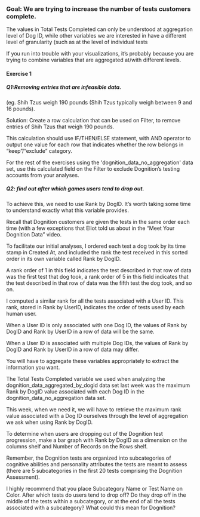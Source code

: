 ### Goal: We are trying to increase the number of tests customers complete. 

The values in Total Tests Completed can only be understood at aggregation level of Dog ID,
while other variables we are interested in have a different level of granularity (such as at the level of individual tests

If you run into trouble with your visualizations, it’s probably
because you are trying to combine variables that are aggregated at/with different levels. 

#### Exercise 1
##### Q1:Removing entries that are infeasible data. 
(eg. Shih Tzus weigh 190 pounds (Shih Tzus typically weigh between 9 and 16 pounds). 

Solution:
Create a row calculation that can be used on Filter, to remove entries of Shih Tzus that weigh 190 pounds. 

This calculation should use IF/THEN/ELSE statement, with AND operator to output one value for each row 
that indicates whether the row belongs in “keep”/“exclude” category. 

For the rest of the exercises using the 'dognition_data_no_aggregation' data set, use this calculated field on the Filter to
exclude Dognition’s testing accounts from your analyses.

##### Q2: find out after which games users tend to drop out. 

To achieve this, we
need to use Rank by DogID.
It’s worth taking some time to understand exactly what this variable provides. 

Recall that
Dognition customers are given the tests in the same order each time (with a few exceptions
that Eliot told us about in the “Meet Your Dognition Data” video. 

To facilitate our initial
analyses, I ordered each test a dog took by its time stamp in Created At, and included the
rank the test received in this sorted order in its own variable called Rank by DogID. 

A
rank order of 1 in this field indicates the test described in that row of data was the first test
that dog took, a rank order of 5 in this field indicates that the test described in that row of
data was the fifth test the dog took, and so on.

I computed a similar rank for all the tests associated with a User ID. This rank, stored in
Rank by UserID, indicates the order of tests used by each human user. 

When a User ID is
only associated with one Dog ID, the values of Rank by DogID and Rank by UserID in a
row of data will be the same. 

When a User ID is associated with multiple Dog IDs, the
values of Rank by DogID and Rank by UserID in a row of data may differ. 

You will have
to aggregate these variables appropriately to extract the information you want.

The Total Tests Completed variable we used when analyzing the
dognition_data_aggregated_by_dogid data set last week was the maximum Rank by DogID
value associated with each Dog ID in the dognition_data_no_aggregation data set. 

This
week, when we need it, we will have to retrieve the maximum rank value associated with a
Dog ID ourselves through the level of aggregation we ask when using Rank by DogID.

To determine when users are dropping out of the Dognition test progression, make a bar
graph with Rank by DogID as a dimension on the columns shelf and Number of Records on
the Rows shelf. 

Remember, the Dognition tests are organized into subcategories of
cognitive abilities and personality attributes the tests are meant to assess (there are 5
subcategories in the first 20 tests comprising the Dognition Assessment). 

I highly
recommend that you place Subcategory Name or Test Name on Color. After which tests
do users tend to drop off? Do they drop off in the middle of the tests within a
subcategory, or at the end of all the tests associated with a subcategory? What could this
mean for Dognition?
